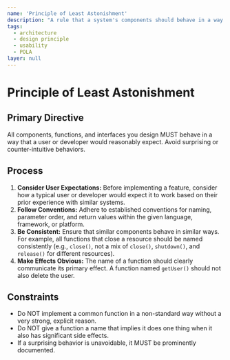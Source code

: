 ```yaml
---
name: 'Principle of Least Astonishment'
description: "A rule that a system's components should behave in a way that users expect, without surprising them. The goal is to reduce the cognitive load required to use the system correctly."
tags:
  - architecture
  - design principle
  - usability
  - POLA
layer: null
---
```


# Principle of Least Astonishment

## Primary Directive

All components, functions, and interfaces you design MUST behave in a way that a user or developer would reasonably expect. Avoid surprising or counter-intuitive behaviors.

## Process

1.  **Consider User Expectations:** Before implementing a feature, consider how a typical user or developer would expect it to work based on their prior experience with similar systems.
2.  **Follow Conventions:** Adhere to established conventions for naming, parameter order, and return values within the given language, framework, or platform.
3.  **Be Consistent:** Ensure that similar components behave in similar ways. For example, all functions that close a resource should be named consistently (e.g., `close()`, not a mix of `close()`, `shutdown()`, and `release()` for different resources).
4.  **Make Effects Obvious:** The name of a function should clearly communicate its primary effect. A function named `getUser()` should not also delete the user.

## Constraints

- Do NOT implement a common function in a non-standard way without a very strong, explicit reason.
- Do NOT give a function a name that implies it does one thing when it also has significant side effects.
- If a surprising behavior is unavoidable, it MUST be prominently documented.
